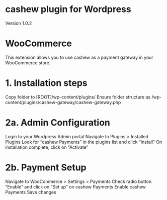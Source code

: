 # cashew plugin for Wordpress
Version 1.0.2

# WooCommerce
This extension allows you to use cashew as a payment gateway in your WooCommerce store.

# 1. Installation steps
Copy folder to [ROOT]/wp-content/plugins/
Ensure folder structure as /wp-content/plugins/cashew-gateway/cashew-gateway.php
# 2a. Admin Configuration
Login to your Wordpress Admin portal
Navigate to Plugins > Installed Plugins
Look for “cashew Payments” in the plugins list and click “Install”
On installation complete, click on “Activate”
# 2b. Payment Setup
Navigate to WooCommerce > Settings > Payments
Check radio button “Enable” and click on “Set up” on cashew Payments
Enable cashew Payments
Save changes
